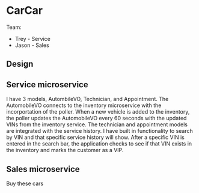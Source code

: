 # CarCar

Team:

* Trey - Service
* Jason - Sales

## Design

## Service microservice

I have 3 models, AutombileVO, Technician, and Appointment. The AutomobileVO connects to the inventory microservice with the incorportation of the poller. When a new vehicle is added to the inventory, the poller updates the AutomobileVO every 60 seconds with the updated VINs from the inventory service. The technician and appointment models are integrated with the service history. I have built in functionality to search by VIN and that specific service history will show. After a specific VIN is entered in the search bar, the application checks to see if that VIN exists in the inventory and marks the customer as a VIP.

## Sales microservice

Buy these cars
